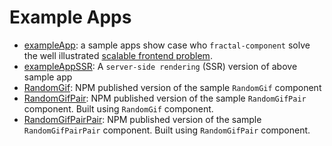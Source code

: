 # Example Apps
- [exampleApp](exampleApp): a sample apps show case who `fractal-component` solve the well illustrated [scalable frontend problem](https://github.com/slorber/scalable-frontend-with-elm-or-redux). 
- [exampleAppSSR](exampleAppSSR): A `server-side rendering` (SSR) version of above sample app
- [RandomGif](RandomGif): NPM published version of the sample `RandomGif` component
- [RandomGifPair](RandomGifPair): NPM published version of the sample `RandomGifPair` component. Built using `RandomGif` component.
- [RandomGifPairPair](RandomGifPairPair): NPM published version of the sample `RandomGifPairPair` component. Built using `RandomGifPair` component.